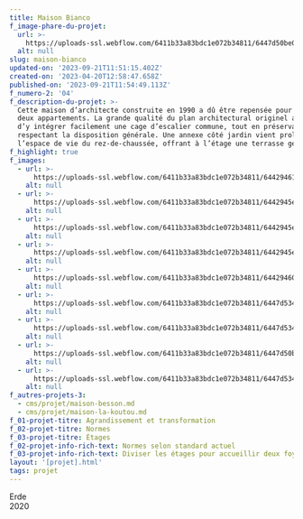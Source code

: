 ```yaml
---
title: Maison Bianco
f_image-phare-du-projet:
  url: >-
    https://uploads-ssl.webflow.com/6411b33a83bdc1e072b34811/6447d50be07a0ad9b4e7967a_DSC04991.jpg
  alt: null
slug: maison-bianco
updated-on: '2023-09-21T11:51:15.402Z'
created-on: '2023-04-20T12:58:47.658Z'
published-on: '2023-09-21T11:54:49.113Z'
f_numero-2: '04'
f_description-du-projet: >-
  Cette maison d’architecte construite en 1990 a dû être repensée pour en faire
  deux appartements. La grande qualité du plan architectural originel a permis
  d’y intégrer facilement une cage d’escalier commune, tout en préservant et
  respectant la disposition générale. Une annexe côté jardin vient prolonger
  l’espace de vie du rez-de-chaussée, offrant à l’étage une terrasse généreuse.
f_highlight: true
f_images:
  - url: >-
      https://uploads-ssl.webflow.com/6411b33a83bdc1e072b34811/644294610b1b811d139bb7d3_DSC05038.jpg
    alt: null
  - url: >-
      https://uploads-ssl.webflow.com/6411b33a83bdc1e072b34811/6442945e3f54b57a36c40b77_DSC05028.jpg
    alt: null
  - url: >-
      https://uploads-ssl.webflow.com/6411b33a83bdc1e072b34811/6442945e8a7ef8362e7a798e_DSC05012.jpg
    alt: null
  - url: >-
      https://uploads-ssl.webflow.com/6411b33a83bdc1e072b34811/6442945e11fabcb1b0ee251f_DSC05009.jpg
    alt: null
  - url: >-
      https://uploads-ssl.webflow.com/6411b33a83bdc1e072b34811/6442946049075852db59a743_DSC04989.jpg
    alt: null
  - url: >-
      https://uploads-ssl.webflow.com/6411b33a83bdc1e072b34811/6447d534e8a35202c8efd16f_1.jpg
    alt: null
  - url: >-
      https://uploads-ssl.webflow.com/6411b33a83bdc1e072b34811/6447d5347d6d876a6b006932_2.jpg
    alt: null
  - url: >-
      https://uploads-ssl.webflow.com/6411b33a83bdc1e072b34811/6447d50be07a0ad9b4e7967a_DSC04991.jpg
    alt: null
  - url: >-
      https://uploads-ssl.webflow.com/6411b33a83bdc1e072b34811/6447d534e58a48cc9216ffc9_DSC05039.jpg
    alt: null
f_autres-projets-3:
  - cms/projet/maison-besson.md
  - cms/projet/maison-la-koutou.md
f_01-projet-titre: Agrandissement et transformation
f_02-projet-titre: Normes
f_03-projet-titre: Étages
f_02-projet-info-rich-text: Normes selon standard actuel
f_03-projet-info-rich-text: Diviser les étages pour accueillir deux foyers à la place d’un seul.
layout: '[projet].html'
tags: projet
---
```


Erde  
2020

‍
